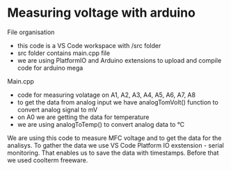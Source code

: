 <h1>Measuring voltage with arduino</h1>

File organisation
 - this code is a VS Code workspace with /src folder
 - src folder contains main.cpp file
 - we are using PlatformIO and Arduino extensions to upload and compile code for arduino mega

Main.cpp
 - code for measuring volatage on A1, A2, A3, A4, A5, A6, A7, A8
 - to get the data from analog input we have analogTomVolt() function to convert analog signal to mV
 - on A0 we are getting the data for temperature
 - we are using analogToTemp() to convert analog data to °C

We are using this code to measure MFC voltage and to get the data for the analisys.
To gather the data we use VS Code Platform IO exstension - serial monitoring.
That enables us to save the data with timestamps.
Before that we used coolterm freeware.
